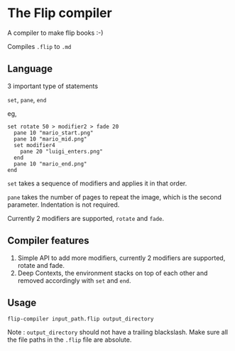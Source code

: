 # The Flip compiler
A compiler to make flip books :-)

Compiles `.flip` to `.md`

## Language
3 important type of statements

`set`, `pane`, `end`

eg,
```
set rotate 50 > modifier2 > fade 20
  pane 10 "mario_start.png"
  pane 10 "mario_mid.png"
  set modifier4
    pane 20 "luigi_enters.png"
  end
  pane 10 "mario_end.png"
end
```
`set` takes a sequence of modifiers and applies it in that order.

`pane` takes the number of pages to repeat the image, which is the second parameter.
Indentation is not required.

Currently 2 modifiers are supported, `rotate` and `fade`.

## Compiler features
1. Simple API to add more modifiers, currently 2 modifiers are supported, rotate and fade.
2. Deep Contexts, the environment stacks on top of each other and removed accordingly with `set` and `end`.

## Usage

```
flip-compiler input_path.flip output_directory
```
Note : `output_directory` should not have a trailing blackslash.
Make sure all the file paths in the `.flip` file are absolute.
